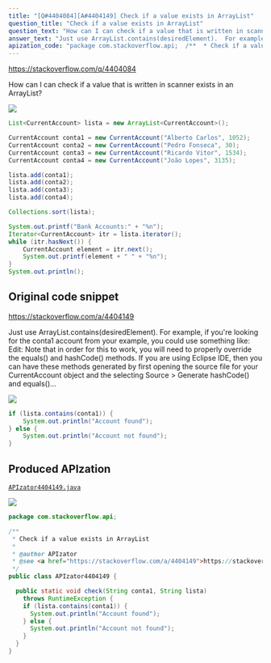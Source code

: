 ```yaml
---
title: "[Q#4404084][A#4404149] Check if a value exists in ArrayList"
question_title: "Check if a value exists in ArrayList"
question_text: "How can I can check if a value that is written in scanner exists in  an ArrayList?"
answer_text: "Just use ArrayList.contains(desiredElement).  For example, if you're looking for the conta1 account from your example, you could use something like: Edit: Note that in order for this to work, you will need to properly override the equals() and hashCode() methods. If you are using Eclipse IDE, then you can have these methods generated by first opening the source file for your CurrentAccount object and the selecting Source > Generate hashCode() and equals()..."
apization_code: "package com.stackoverflow.api;  /**  * Check if a value exists in ArrayList  *  * @author APIzator  * @see <a href=\"https://stackoverflow.com/a/4404149\">https://stackoverflow.com/a/4404149</a>  */ public class APIzator4404149 {    public static void check(String conta1, String lista)     throws RuntimeException {     if (lista.contains(conta1)) {       System.out.println(\"Account found\");     } else {       System.out.println(\"Account not found\");     }   } }"
---
```


https://stackoverflow.com/q/4404084

How can I can check if a value that is written in scanner exists in  an ArrayList?


<div class="code-logo"><img src="/stackoverflow.png" /></div>

```java
List<CurrentAccount> lista = new ArrayList<CurrentAccount>();

CurrentAccount conta1 = new CurrentAccount("Alberto Carlos", 1052);
CurrentAccount conta2 = new CurrentAccount("Pedro Fonseca", 30);
CurrentAccount conta3 = new CurrentAccount("Ricardo Vitor", 1534);
CurrentAccount conta4 = new CurrentAccount("João Lopes", 3135);

lista.add(conta1);
lista.add(conta2);
lista.add(conta3);
lista.add(conta4);

Collections.sort(lista);

System.out.printf("Bank Accounts:" + "%n");
Iterator<CurrentAccount> itr = lista.iterator();
while (itr.hasNext()) {
    CurrentAccount element = itr.next();
    System.out.printf(element + " " + "%n");
}
System.out.println();
```


## Original code snippet

https://stackoverflow.com/a/4404149

Just use ArrayList.contains(desiredElement).  For example, if you&#x27;re looking for the conta1 account from your example, you could use something like:
Edit:
Note that in order for this to work, you will need to properly override the equals() and hashCode() methods. If you are using Eclipse IDE, then you can have these methods generated by first opening the source file for your CurrentAccount object and the selecting Source &gt; Generate hashCode() and equals()...

<div class="code-logo"><img src="/stackoverflow.png" /></div>

```java
if (lista.contains(conta1)) {
    System.out.println("Account found");
} else {
    System.out.println("Account not found");
}
```

## Produced APIzation

[`APIzator4404149.java`](https://github.com/pasqualesalza/apization-temp-data/raw/master/search/APIzator4404149.java)

<div class="code-logo"><img src="/apizator.png" /></div>

```java
package com.stackoverflow.api;

/**
 * Check if a value exists in ArrayList
 *
 * @author APIzator
 * @see <a href="https://stackoverflow.com/a/4404149">https://stackoverflow.com/a/4404149</a>
 */
public class APIzator4404149 {

  public static void check(String conta1, String lista)
    throws RuntimeException {
    if (lista.contains(conta1)) {
      System.out.println("Account found");
    } else {
      System.out.println("Account not found");
    }
  }
}

```
